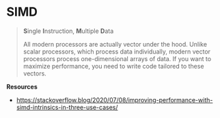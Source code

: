 # SIMD

> **S**ingle **I**nstruction, **M**ultiple **D**ata
>
> All modern processors are actually vector under the hood. Unlike scalar processors, which process data individually, modern vector processors process one-dimensional arrays of data. If you want to maximize performance, you need to write code tailored to these vectors. 





**Resources**

- https://stackoverflow.blog/2020/07/08/improving-performance-with-simd-intrinsics-in-three-use-cases/